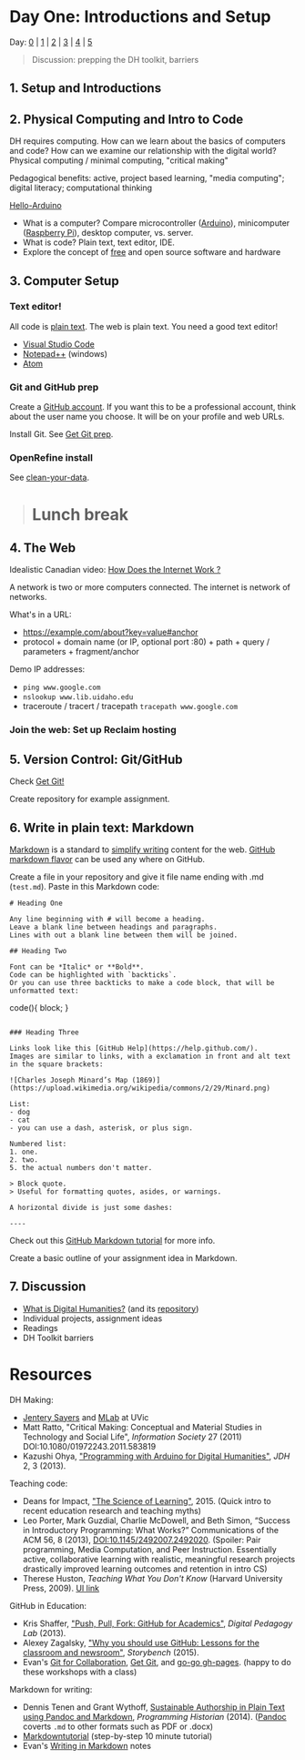 # Day One: Introductions and Setup

Day: [0](day-0.md) | [1](day-1.md) | [2](day-2.md) | [3](day-3.md) | [4](day-4.md) | [5](day-5.md)

> Discussion: prepping the DH toolkit, barriers

## 1. Setup and Introductions

## 2. Physical Computing and Intro to Code

DH requires computing. 
How can we learn about the basics of computers and code?
How can we examine our relationship with the digital world?
Physical computing / minimal computing, "critical making"

Pedagogical benefits: active, project based learning, "media computing"; digital literacy; computational thinking

[Hello-Arduino](https://evanwill.github.io/hello-arduino/)
- What is a computer? Compare microcontroller ([Arduino](https://www.arduino.cc/)), minicomputer ([Raspberry Pi](https://www.raspberrypi.org/)), desktop computer, vs. server.
- What is code? Plain text, text editor, IDE.
- Explore the concept of [free](https://www.gnu.org/philosophy/free-sw.en.html) and open source software and hardware

## 3. Computer Setup

### Text editor!

All code is [plain text](https://en.wikipedia.org/wiki/Plain_text).
The web is plain text.
You need a good text editor!

- [Visual Studio Code](https://code.visualstudio.com/)
- [Notepad++](https://notepad-plus-plus.org/) (windows)
- [Atom](https://atom.io/)

### Git and GitHub prep

Create a [GitHub account](https://github.com/join).
If you want this to be a professional account, think about the user name you choose. 
It will be on your profile and web URLs.

Install Git. See [Get Git prep](https://uidaholib.github.io/get-git/0prep.html).

### OpenRefine install

See [clean-your-data](https://evanwill.github.io/clean-your-data/3-start.html).

> # Lunch break

## 4. The Web

Idealistic Canadian video: [How Does the Internet Work ?](https://youtu.be/i5oe63pOhLI)

<!-- enbed <iframe width="560" height="315" src="https://www.youtube.com/embed/i5oe63pOhLI" frameborder="0" allowfullscreen></iframe> -->

A network is two or more computers connected.
The internet is network of networks.

What's in a URL:
- https://example.com/about?key=value#anchor
- protocol + domain name (or IP, optional port :80) + path + query / parameters + fragment/anchor

Demo IP addresses: 
- `ping www.google.com` 
- `nslookup www.lib.uidaho.edu` 
- traceroute / tracert / tracepath `tracepath www.google.com`

### Join the web: Set up Reclaim hosting 

## 5. Version Control: Git/GitHub

Check [Get Git!](https://uidaholib.github.io/get-git/)

Create repository for example assignment.

## 6. Write in plain text: Markdown

[Markdown](https://daringfireball.net/projects/markdown/) is a standard to [simplify writing](https://evanwill.github.io/_drafts/notes/writing-markdown.html) content for the web. 
[GitHub markdown flavor](https://help.github.com/articles/basic-writing-and-formatting-syntax/) can be used any where on GitHub.

Create a file in your repository and give it file name ending with .md (`test.md`). 
Paste in this Markdown code:

```
# Heading One

Any line beginning with # will become a heading. 
Leave a blank line between headings and paragraphs.
Lines with out a blank line between them will be joined.

## Heading Two

Font can be *Italic* or **Bold**.
Code can be highlighted with `backticks`.
Or you can use three backticks to make a code block, that will be unformatted text:

```
code(){
    block;
}
```

### Heading Three 

Links look like this [GitHub Help](https://help.github.com/).
Images are similar to links, with a exclamation in front and alt text in the square brackets:

![Charles Joseph Minard’s Map (1869)](https://upload.wikimedia.org/wikipedia/commons/2/29/Minard.png)

List:
- dog
- cat
- you can use a dash, asterisk, or plus sign.

Numbered list:
1. one.
2. two. 
5. the actual numbers don't matter.

> Block quote.
> Useful for formatting quotes, asides, or warnings.

A horizontal divide is just some dashes:

----
```

Check out this [GitHub Markdown tutorial](https://guides.github.com/features/mastering-markdown/) for more info.

Create a basic outline of your assignment idea in Markdown.

## 7. Discussion

- [What is Digital Humanities?](http://whatisdigitalhumanities.com/) (and its [repository](https://github.com/hepplerj/whatisdigitalhumanities))
- Individual projects, assignment ideas
- Readings
- DH Toolkit barriers

# Resources

DH Making:
- [Jentery Sayers](http://www.jenterysayers.com/) and [MLab](http://maker.uvic.ca/) at UVic
- Matt Ratto, "Critical Making: Conceptual and Material Studies in Technology and Social Life", *Information Society* 27 (2011) DOI:10.1080/01972243.2011.583819
- Kazushi Ohya, ["Programming with Arduino for Digital Humanities"](http://journalofdigitalhumanities.org/2-3/programming-with-arduino-for-digital-humanities/), *JDH* 2, 3 (2013).

Teaching code:
- Deans for Impact, ["The Science of Learning"](https://swcarpentry.github.io/instructor-training/files/papers/science-of-learning-2015.pdf), 2015. (Quick intro to recent education research and teaching myths)
- Leo Porter, Mark Guzdial, Charlie McDowell, and Beth Simon, “Success in Introductory Programming: What Works?” Communications of the ACM 56, 8 (2013), [DOI:10.1145/2492007.2492020](https://doi.org/10.1145/2492007.2492020). (Spoiler: Pair programming, Media Computation, and Peer Instruction. Essentially active, collaborative learning with realistic, meaningful research projects drastically improved learning outcomes and retention in intro CS)
- Therese Huston, *Teaching What You Don't Know* (Harvard University Press, 2009). [UI link](http://search.lib.uidaho.edu/UID:everything:CP71195091260001451) 

GitHub in Education:
- Kris Shaffer, ["Push, Pull, Fork: GitHub for Academics"](http://www.digitalpedagogylab.com/hybridped/push-pull-fork-github-for-academics/), *Digital Pedagogy Lab* (2013).
- Alexey Zagalsky, ["Why you should use GitHub: Lessons for the classroom and newsroom"](http://www.storybench.org/use-github-lessons-classroom-newsroom/), *Storybench* (2015).
- Evan's [Git for Collaboration](https://evanwill.github.io/_drafts/notes/git-collaboration.html), [Get Git](https://uidaholib.github.io/get-git/), and [go-go gh-pages](https://evanwill.github.io/go-go-ghpages/). (happy to do these workshops with a class)

Markdown for writing:
- Dennis Tenen and Grant Wythoff, [Sustainable Authorship in Plain Text using Pandoc and Markdown](http://programminghistorian.org/lessons/sustainable-authorship-in-plain-text-using-pandoc-and-markdown), *Programming Historian* (2014). ([Pandoc](http://pandoc.org/installing.html) coverts `.md` to other formats such as PDF or .docx)
- [Markdowntutorial](http://www.markdowntutorial.com) (step-by-step 10 minute tutorial)
- Evan's [Writing in Markdown](https://evanwill.github.io/_drafts/notes/writing-markdown.html) notes
